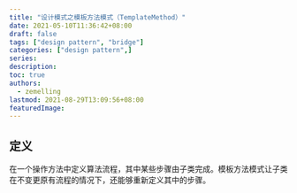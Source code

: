```yaml
---
title: "设计模式之模板方法模式（TemplateMethod）"
date: 2021-05-10T11:36:42+08:00
draft: false
tags: ["design pattern", "bridge"]
categories: ["design pattern",]
series:
description:
toc: true
authors:
  - zemelling
lastmod: 2021-08-29T13:09:56+08:00
featuredImage:
---
```


## 定义

在一个操作方法中定义算法流程，其中某些步骤由子类完成。模板方法模式让子类在不变更原有流程的情况下，还能够重新定义其中的步骤。